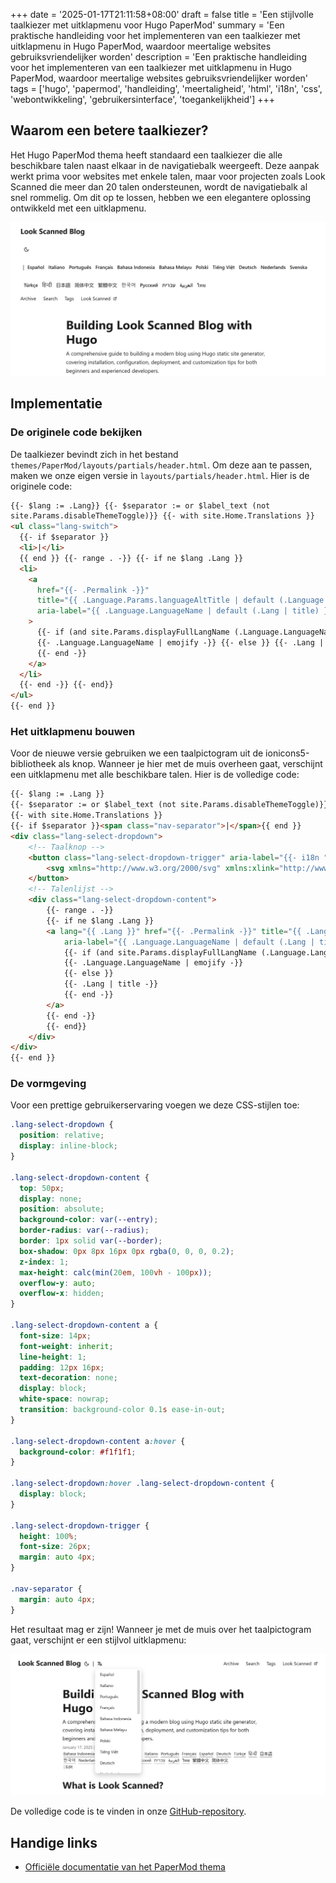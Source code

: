 +++
date = '2025-01-17T21:11:58+08:00'
draft = false
title = 'Een stijlvolle taalkiezer met uitklapmenu voor Hugo PaperMod'
summary = 'Een praktische handleiding voor het implementeren van een taalkiezer met uitklapmenu in Hugo PaperMod, waardoor meertalige websites gebruiksvriendelijker worden'
description = 'Een praktische handleiding voor het implementeren van een taalkiezer met uitklapmenu in Hugo PaperMod, waardoor meertalige websites gebruiksvriendelijker worden'
tags = ['hugo', 'papermod', 'handleiding', 'meertaligheid', 'html', 'i18n', 'css', 'webontwikkeling', 'gebruikersinterface', 'toegankelijkheid']
+++

## Waarom een betere taalkiezer?

Het Hugo PaperMod thema heeft standaard een taalkiezer die alle beschikbare talen naast elkaar in de navigatiebalk weergeeft. Deze aanpak werkt prima voor websites met enkele talen, maar voor projecten zoals Look Scanned die meer dan 20 talen ondersteunen, wordt de navigatiebalk al snel rommelig. Om dit op te lossen, hebben we een elegantere oplossing ontwikkeld met een uitklapmenu.

![Standaard taalkiezer van het PaperMod thema](./old-language-select.webp)

## Implementatie

### De originele code bekijken

De taalkiezer bevindt zich in het bestand `themes/PaperMod/layouts/partials/header.html`. Om deze aan te passen, maken we onze eigen versie in `layouts/partials/header.html`. Hier is de originele code:

```html
{{- $lang := .Lang}} {{- $separator := or $label_text (not
site.Params.disableThemeToggle)}} {{- with site.Home.Translations }}
<ul class="lang-switch">
  {{- if $separator }}
  <li>|</li>
  {{ end }} {{- range . -}} {{- if ne $lang .Lang }}
  <li>
    <a
      href="{{- .Permalink -}}"
      title="{{ .Language.Params.languageAltTitle | default (.Language.LanguageName | emojify) | default (.Lang | title) }}"
      aria-label="{{ .Language.LanguageName | default (.Lang | title) }}"
    >
      {{- if (and site.Params.displayFullLangName (.Language.LanguageName)) }}
      {{- .Language.LanguageName | emojify -}} {{- else }} {{- .Lang | title -}}
      {{- end -}}
    </a>
  </li>
  {{- end -}} {{- end}}
</ul>
{{- end }}
```

### Het uitklapmenu bouwen

Voor de nieuwe versie gebruiken we een taalpictogram uit de ionicons5-bibliotheek als knop. Wanneer je hier met de muis overheen gaat, verschijnt een uitklapmenu met alle beschikbare talen. Hier is de volledige code:

```html
{{- $lang := .Lang }}
{{- $separator := or $label_text (not site.Params.disableThemeToggle)}}
{{- with site.Home.Translations }}
{{- if $separator }}<span class="nav-separator">|</span>{{ end }}
<div class="lang-select-dropdown">
    <!-- Taalknop -->
    <button class="lang-select-dropdown-trigger" aria-label="{{- i18n "translations" | default "Translations" }}" type="button">
        <svg xmlns="http://www.w3.org/2000/svg" xmlns:xlink="http://www.w3.org/1999/xlink" viewBox="0 0 512 512" width="24" height="18"><path d="M478.33 433.6l-90-218a22 22 0 0 0-40.67 0l-90 218a22 22 0 1 0 40.67 16.79L316.66 406h102.67l18.33 44.39A22 22 0 0 0 458 464a22 22 0 0 0 20.32-30.4zM334.83 362L368 281.65L401.17 362z" fill="currentColor"></path><path d="M267.84 342.92a22 22 0 0 0-4.89-30.7c-.2-.15-15-11.13-36.49-34.73c39.65-53.68 62.11-114.75 71.27-143.49H330a22 22 0 0 0 0-44H214V70a22 22 0 0 0-44 0v20H54a22 22 0 0 0 0 44h197.25c-9.52 26.95-27.05 69.5-53.79 108.36c-31.41-41.68-43.08-68.65-43.17-68.87a22 22 0 0 0-40.58 17c.58 1.38 14.55 34.23 52.86 83.93c.92 1.19 1.83 2.35 2.74 3.51c-39.24 44.35-77.74 71.86-93.85 80.74a22 22 0 1 0 21.07 38.63c2.16-1.18 48.6-26.89 101.63-85.59c22.52 24.08 38 35.44 38.93 36.1a22 22 0 0 0 30.75-4.9z" fill="currentColor"></path></svg>
    </button>
    <!-- Talenlijst -->
    <div class="lang-select-dropdown-content">
        {{- range . -}}
        {{- if ne $lang .Lang }}
        <a lang="{{ .Lang }}" href="{{- .Permalink -}}" title="{{ .Language.Params.languageAltTitle | default (.Language.LanguageName | emojify) | default (.Lang | title) }}"
            aria-label="{{ .Language.LanguageName | default (.Lang | title) }}">
            {{- if (and site.Params.displayFullLangName (.Language.LanguageName)) }}
            {{- .Language.LanguageName | emojify -}}
            {{- else }}
            {{- .Lang | title -}}
            {{- end -}}
        </a>
        {{- end -}}
        {{- end}}
    </div>
</div>
{{- end }}
```

### De vormgeving

Voor een prettige gebruikerservaring voegen we deze CSS-stijlen toe:

```css
.lang-select-dropdown {
  position: relative;
  display: inline-block;
}

.lang-select-dropdown-content {
  top: 50px;
  display: none;
  position: absolute;
  background-color: var(--entry);
  border-radius: var(--radius);
  border: 1px solid var(--border);
  box-shadow: 0px 8px 16px 0px rgba(0, 0, 0, 0.2);
  z-index: 1;
  max-height: calc(min(20em, 100vh - 100px));
  overflow-y: auto;
  overflow-x: hidden;
}

.lang-select-dropdown-content a {
  font-size: 14px;
  font-weight: inherit;
  line-height: 1;
  padding: 12px 16px;
  text-decoration: none;
  display: block;
  white-space: nowrap;
  transition: background-color 0.1s ease-in-out;
}

.lang-select-dropdown-content a:hover {
  background-color: #f1f1f1;
}

.lang-select-dropdown:hover .lang-select-dropdown-content {
  display: block;
}

.lang-select-dropdown-trigger {
  height: 100%;
  font-size: 26px;
  margin: auto 4px;
}

.nav-separator {
  margin: auto 4px;
}
```

Het resultaat mag er zijn! Wanneer je met de muis over het taalpictogram gaat, verschijnt er een stijlvol uitklapmenu:

![De nieuwe taalkiezer in actie](./custom-language-select.webp)

De volledige code is te vinden in onze [GitHub-repository](https://github.com/lookscanned/lookscanned-blog/commit/a47f5c2be887ab3ae198d1967f328d3683504ff0).

## Handige links

- [Officiële documentatie van het PaperMod thema](https://adityatelange.github.io/hugo-PaperMod/posts/papermod/papermod-faq/#bundling-custom-css-with-themes-assets)
